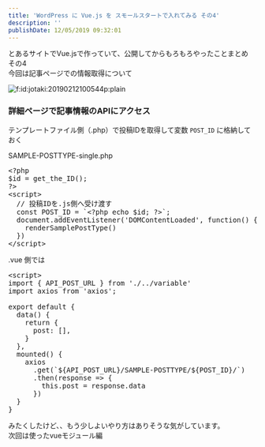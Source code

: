 ```yaml
---
title: 'WordPress に Vue.js を スモールスタートで入れてみる その4'
description: ''
publishDate: 12/05/2019 09:32:01
---
```


<p>とあるサイトでVue.jsで作っていて、公開してからもろもろやったことまとめ その4<br/>
今回は記事ページでの情報取得について</p>

<p><span itemscope itemtype="http://schema.org/Photograph"><img src="/images/hatena/20190212100544.png" alt="f:id:jotaki:20190212100544p:plain" title="f:id:jotaki:20190212100544p:plain" class="hatena-fotolife" itemprop="image"></span></p>

<h3>詳細ページで記事情報のAPIにアクセス</h3>

<p>テンプレートファイル側（.php）で投稿IDを取得して変数 <code>POST_ID</code> に格納しておく</p>

<p>SAMPLE-POSTTYPE-single.php</p>

<pre class="code lang-php" data-lang="php" data-unlink><span class="synSpecial">&lt;?php</span>
<span class="synStatement">$</span><span class="synIdentifier">id</span> <span class="synStatement">=</span> get_the_ID<span class="synSpecial">()</span>;
<span class="synSpecial">?&gt;</span>
<span class="synIdentifier">&lt;</span><span class="synStatement">script</span><span class="synIdentifier">&gt;</span>
<span class="synSpecial">  </span><span class="synComment">// 投稿IDを.js側へ受け渡す</span>
<span class="synSpecial">  </span><span class="synStatement">const</span><span class="synSpecial"> POST_ID = `&lt;?php</span> <span class="synPreProc">echo</span> <span class="synStatement">$</span><span class="synIdentifier">id</span>; <span class="synSpecial">?&gt;`;</span>
<span class="synSpecial">  </span><span class="synStatement">document</span><span class="synSpecial">.addEventListener</span>(<span class="synConstant">'DOMContentLoaded'</span><span class="synSpecial">, </span><span class="synIdentifier">function</span>()<span class="synSpecial"> </span><span class="synIdentifier">{</span>
<span class="synSpecial">    renderSamplePostType</span>()
<span class="synSpecial">  </span><span class="synIdentifier">}</span>)
<span class="synIdentifier">&lt;/</span><span class="synStatement">script</span><span class="synIdentifier">&gt;</span>
</pre>

<p>.vue 側では</p>

<pre class="code lang-javascript" data-lang="javascript" data-unlink>&lt;script&gt;
<span class="synStatement">import</span> <span class="synIdentifier">{</span> API_POST_URL <span class="synIdentifier">}</span> from <span class="synConstant">'./../variable'</span>
<span class="synStatement">import</span> axios from <span class="synConstant">'axios'</span>;

<span class="synStatement">export</span> <span class="synStatement">default</span> <span class="synIdentifier">{</span>
  data() <span class="synIdentifier">{</span>
    <span class="synStatement">return</span> <span class="synIdentifier">{</span>
      post: <span class="synIdentifier">[]</span>,
    <span class="synIdentifier">}</span>
  <span class="synIdentifier">}</span>,
  mounted() <span class="synIdentifier">{</span>
    axios
      .get(`$<span class="synIdentifier">{</span>API_POST_URL<span class="synIdentifier">}</span>/SAMPLE-POSTTYPE/$<span class="synIdentifier">{</span>POST_ID<span class="synIdentifier">}</span>/`)
      .then(response =&gt; <span class="synIdentifier">{</span>
        <span class="synIdentifier">this</span>.post = response.data
      <span class="synIdentifier">}</span>)
  <span class="synIdentifier">}</span>
<span class="synIdentifier">}</span>
</pre>

<p>みたくしたけど、、もう少しよいやり方はありそうな気がしています。<br/>
次回は使ったvueモジュール編</p>
